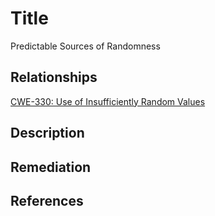 # Title 
Predictable Sources of Randomness  

## Relationships
[CWE-330: Use of Insufficiently Random Values](https://cwe.mitre.org/data/definitions/330.html)

## Description 


## Remediation


## References


